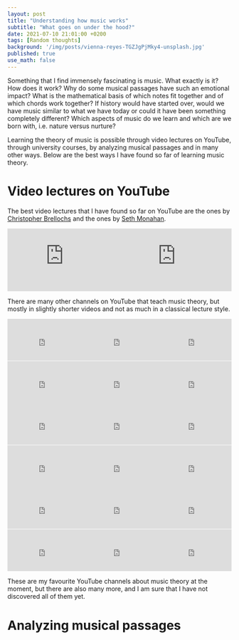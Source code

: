 ```yaml
---
layout: post
title: "Understanding how music works"
subtitle: "What goes on under the hood?"
date: 2021-07-10 21:01:00 +0200
tags: [Random thoughts]
background: '/img/posts/vienna-reyes-TGZJgPjMky4-unsplash.jpg'
published: true
use_math: false
---
```


<!-- https://unsplash.com/photos/TGZJgPjMky4 -->
<!-- https://unsplash.com/photos/2rfmp5ymooY -->
<!-- https://unsplash.com/photos/VEOk8qUl9DU -->
<!-- https://unsplash.com/photos/bu-6kNWQj6U -->

Something that I find immensely fascinating is music. What exactly is it? How does it work? Why do some musical passages have such an emotional impact? What is the mathematical basis of which notes fit together and of which chords work together? If history would have started over, would we have music similar to what we have today or could it have been something completely different? Which aspects of music do we learn and which are we born with, i.e. nature versus nurture?

Learning the theory of music is possible through video lectures on YouTube, through university courses, by analyzing musical passages and in many other ways. Below are the best ways I have found so far of learning music theory.

# Video lectures on YouTube

The best video lectures that I have found so far on YouTube are the ones by [Christopher Brellochs](https://www.youtube.com/playlist?list=PLw9t0oA3fHkxx1PgYpiXrMUPXaOiwh6KU) and the ones by [Seth Monahan](https://www.youtube.com/channel/UC6X9nEsddMpYNyxr3ZckjLg/videos?view=0&sort=da).

<div style="position:relative;overflow:hidden;width:100%;padding-top:28.125%;"> <!-- 9/16 = 0,5625 -->
<iframe style="position:absolute;top:0;left:0;bottom:0;right:0;width:50%;height:100%;" src="https://www.youtube.com/embed/videoseries?list=PLw9t0oA3fHkxx1PgYpiXrMUPXaOiwh6KU" title="YouTube video player" frameborder="0" allow="accelerometer; autoplay; clipboard-write; encrypted-media; gyroscope; picture-in-picture" allowfullscreen></iframe>
<iframe style="position:absolute;top:0;left:50%;bottom:0;right:0;width:50%;height:100%;" src="https://www.youtube.com/embed/videoseries?list=UU6X9nEsddMpYNyxr3ZckjLg" title="YouTube video player" frameborder="0" allow="accelerometer; autoplay; clipboard-write; encrypted-media; gyroscope; picture-in-picture" allowfullscreen></iframe>
</div>

There are many other channels on YouTube that teach music theory, but mostly in slightly shorter videos and not as much in a classical lecture style. 

<div style="position:relative;overflow:hidden;width:100%;padding-top:112.5%;">

<iframe style="position:absolute;top:0;left:0;bottom:0;right:0;width:33.33%;height:16.66%;" src="https://www.youtube.com/embed/videoseries?list=UUMHG0rJtVF1LohiP63FJakw" title="YouTube video player" frameborder="0" allow="accelerometer; autoplay; clipboard-write; encrypted-media; gyroscope; picture-in-picture" allowfullscreen></iframe>
<iframe style="position:absolute;top:0;left:33.33%;bottom:0;right:0;width:33.33%;height:16.66%;" src="https://www.youtube.com/embed/videoseries?list=UUJquYOG5EL82sKTfH9aMA9Q" title="YouTube video player" frameborder="0" allow="accelerometer; autoplay; clipboard-write; encrypted-media; gyroscope; picture-in-picture" allowfullscreen></iframe>
<iframe style="position:absolute;top:0;left:66.66%;bottom:0;right:0;width:33.33%;height:16.66%;" src="https://www.youtube.com/embed/videoseries?list=UU8yI8P7Zi3yYTsypera-IQg" title="YouTube video player" frameborder="0" allow="accelerometer; autoplay; clipboard-write; encrypted-media; gyroscope; picture-in-picture" allowfullscreen></iframe>

<iframe style="position:absolute;top:16.66%;left:0;bottom:0;right:0;width:33.33%;height:16.66%;" src="https://www.youtube.com/embed/videoseries?list=UUTUtqcDkzw7bisadh6AOx5w" title="YouTube video player" frameborder="0" allow="accelerometer; autoplay; clipboard-write; encrypted-media; gyroscope; picture-in-picture" allowfullscreen></iframe>
<iframe style="position:absolute;top:16.66%;left:33.33%;bottom:0;right:0;width:33.33%;height:16.66%;" src="https://www.youtube.com/embed/videoseries?list=UUnkp4xDOwqqJD7sSM3xdUiQ" title="YouTube video player" frameborder="0" allow="accelerometer; autoplay; clipboard-write; encrypted-media; gyroscope; picture-in-picture" allowfullscreen></iframe>
<iframe style="position:absolute;top:16.66%;left:66.66%;bottom:0;right:0;width:33.33%;height:16.66%;" src="https://www.youtube.com/embed/videoseries?list=UURDDHLvQb8HjE2r7_ZuNtWA" title="YouTube video player" frameborder="0" allow="accelerometer; autoplay; clipboard-write; encrypted-media; gyroscope; picture-in-picture" allowfullscreen></iframe>
  
  
  
  

<iframe style="position:absolute;top:33.33%;left:0;bottom:0;right:0;width:33.33%;height:16.66%;" src="https://www.youtube.com/embed/videoseries?list=UUMHG0rJtVF1LohiP63FJakw" title="YouTube video player" frameborder="0" allow="accelerometer; autoplay; clipboard-write; encrypted-media; gyroscope; picture-in-picture" allowfullscreen></iframe>
<iframe style="position:absolute;top:33.33%;left:33.33%;bottom:0;right:0;width:33.33%;height:16.66%;" src="https://www.youtube.com/embed/videoseries?list=UUJquYOG5EL82sKTfH9aMA9Q" title="YouTube video player" frameborder="0" allow="accelerometer; autoplay; clipboard-write; encrypted-media; gyroscope; picture-in-picture" allowfullscreen></iframe>
<iframe style="position:absolute;top:33.33%;left:66.66%;bottom:0;right:0;width:33.33%;height:16.66%;" src="https://www.youtube.com/embed/videoseries?list=UU8yI8P7Zi3yYTsypera-IQg" title="YouTube video player" frameborder="0" allow="accelerometer; autoplay; clipboard-write; encrypted-media; gyroscope; picture-in-picture" allowfullscreen></iframe>

<iframe style="position:absolute;top:50%;left:0;bottom:0;right:0;width:33.33%;height:16.66%;" src="https://www.youtube.com/embed/videoseries?list=UUMHG0rJtVF1LohiP63FJakw" title="YouTube video player" frameborder="0" allow="accelerometer; autoplay; clipboard-write; encrypted-media; gyroscope; picture-in-picture" allowfullscreen></iframe>
<iframe style="position:absolute;top:50%;left:33.33%;bottom:0;right:0;width:33.33%;height:16.66%;" src="https://www.youtube.com/embed/videoseries?list=UUJquYOG5EL82sKTfH9aMA9Q" title="YouTube video player" frameborder="0" allow="accelerometer; autoplay; clipboard-write; encrypted-media; gyroscope; picture-in-picture" allowfullscreen></iframe>
<iframe style="position:absolute;top:50%;left:66.66%;bottom:0;right:0;width:33.33%;height:16.66%;" src="https://www.youtube.com/embed/videoseries?list=UU8yI8P7Zi3yYTsypera-IQg" title="YouTube video player" frameborder="0" allow="accelerometer; autoplay; clipboard-write; encrypted-media; gyroscope; picture-in-picture" allowfullscreen></iframe>

<iframe style="position:absolute;top:66.66%;left:0;bottom:0;right:0;width:33.33%;height:16.66%;" src="https://www.youtube.com/embed/videoseries?list=UUMHG0rJtVF1LohiP63FJakw" title="YouTube video player" frameborder="0" allow="accelerometer; autoplay; clipboard-write; encrypted-media; gyroscope; picture-in-picture" allowfullscreen></iframe>
<iframe style="position:absolute;top:66.66%;left:33.33%;bottom:0;right:0;width:33.33%;height:16.66%;" src="https://www.youtube.com/embed/videoseries?list=UUJquYOG5EL82sKTfH9aMA9Q" title="YouTube video player" frameborder="0" allow="accelerometer; autoplay; clipboard-write; encrypted-media; gyroscope; picture-in-picture" allowfullscreen></iframe>
<iframe style="position:absolute;top:66.66%;left:66.66%;bottom:0;right:0;width:33.33%;height:16.66%;" src="https://www.youtube.com/embed/videoseries?list=UU8yI8P7Zi3yYTsypera-IQg" title="YouTube video player" frameborder="0" allow="accelerometer; autoplay; clipboard-write; encrypted-media; gyroscope; picture-in-picture" allowfullscreen></iframe>

<iframe style="position:absolute;top:83.33%;left:0;bottom:0;right:0;width:33.33%;height:16.66%;" src="https://www.youtube.com/embed/videoseries?list=UUMHG0rJtVF1LohiP63FJakw" title="YouTube video player" frameborder="0" allow="accelerometer; autoplay; clipboard-write; encrypted-media; gyroscope; picture-in-picture" allowfullscreen></iframe>
<iframe style="position:absolute;top:83.33%;left:33.33%;bottom:0;right:0;width:33.33%;height:16.66%;" src="https://www.youtube.com/embed/videoseries?list=UUJquYOG5EL82sKTfH9aMA9Q" title="YouTube video player" frameborder="0" allow="accelerometer; autoplay; clipboard-write; encrypted-media; gyroscope; picture-in-picture" allowfullscreen></iframe>
<iframe style="position:absolute;top:83.33%;left:66.66%;bottom:0;right:0;width:33.33%;height:16.66%;" src="https://www.youtube.com/embed/videoseries?list=UU8yI8P7Zi3yYTsypera-IQg" title="YouTube video player" frameborder="0" allow="accelerometer; autoplay; clipboard-write; encrypted-media; gyroscope; picture-in-picture" allowfullscreen></iframe>

</div>

These are my favourite YouTube channels about music theory at the moment, but there are also many more, and I am sure that I have not discovered all of them yet.

# Analyzing musical passages

